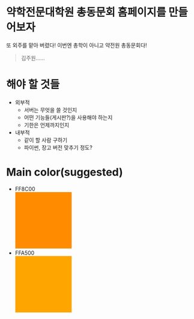 # 약학전문대학원 총동문회 홈페이지를 만들어보자
또 외주를 맡아 버렸다! 이번엔 총학이 아니고 약전원 총동문회다!
> 김주원......

# 해야 할 것들
- 외부적
    + 서버는 무엇을 쓸 것인지
    + 어떤 기능들(게시판?)을 사용해야 하는지
    + 기한은 언제까지인지
- 내부적
    + 같이 할 사람 구하기
    + 파이썬, 장고 버전 맞추기 정도?
    
# Main color(suggested)
- FF8C00  
![FF8C00](./medicine/img/ff8c00.png)  
- FFA500  
![FFA500](./medicine/img/ffa500.png)  
